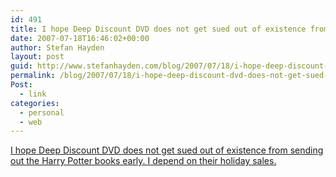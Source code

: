 ```yaml
---
id: 491
title: I hope Deep Discount DVD does not get sued out of existence from sending out the Harry Potter books early. I depend on their holiday sales.
date: 2007-07-18T16:46:02+00:00
author: Stefan Hayden
layout: post
guid: http://www.stefanhayden.com/blog/2007/07/18/i-hope-deep-discount-dvd-does-not-get-sued-out-of-existence-from-sending-out-the-harry-potter-books-early-i-depend-on-their-holiday-sales/
permalink: /blog/2007/07/18/i-hope-deep-discount-dvd-does-not-get-sued-out-of-existence-from-sending-out-the-harry-potter-books-early-i-depend-on-their-holiday-sales/
Post:
  - link
categories:
  - personal
  - web
---
```

<a href="http://mugglenet.com/app/news/full_story/1112">I hope Deep Discount DVD does not get sued out of existence from sending out the Harry Potter books early. I depend on their holiday sales.</a>
